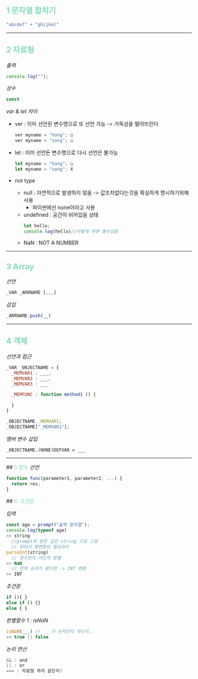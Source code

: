 ## <span style="color : #83dcb7;">1 문자열 합치기 </span>
```js
"abcdef" + "ghijkml"
```

---
## <span style="color : #83dcb7;">2 자료형 </span>
*출력*
```js
console.log("");
```

*상수*
```js
const
```

*var & let 차이*
* ver : 이미 선언된 변수명으로 또 선언 가능 -> 가독성을 떨어뜨린다
    ```js
    ver myname = "hong"; ○
    ver myname = "song"; ○
    ```

* let : 이미 선언돈 변수명으로 다시 선언은 불가능
    ```js
    let myname = "hong"; ○
    let myname = "song"; X
    ```

* not type
  * null : 자연적으로 발생하지 않움 -> 값조차없다는것을 확실하게 명시하기위해 사용 
    * 파이썬에선 none이라고 사용 
  * undefined : 공간이 비어있음 상태
    ```js
    let hello;
    console.log(hello)//이렇게 하면 볼수있음
    ``` 
  * NaN : NOT A NUMBER

---
## <span style="color : #83dcb7;"> 3 Array </span>
*선언*
``` js
_VAR _ARRNAME [,,,]
```
*삽입*
```js
_ARRNAME.push(__) 
```
---
## <span style="color : #83dcb7;"> 4 객체</span>
*선언과 접근*
```js
_VAR _OBJECTNAME = {
  _MEMVAR1 : ___,
  _MEMVAR2 : ___,
  _MEMVAR3 : ___

  _MEMFUNC : function method1 () {

  }
}

_OBJECTNAME._MEMVAR1;
_OBJECTNAME["_MEMVAR1"];
```
*멤버 변수 삽입*
```
_OBJECTNAME.(NONE)DEFVAR = ___
```

---
##<span style="color : #83dcb7;"> 5 함수</span>
*선언*
```js
function func(parameter1, parameter2, ...) {
  return res;
}
```

##<span style="color : #83dcb7;"> 6. 조건문 </span>

*입력*
```js
const age = prompt("출력 문자열"); 
console.log(typeof age) 
>> string
  //prompt로 받은 값은 string 으로 고정 
  // 따라서 형변환이 필요하다
parseInt(string)
  // 정수인지 아닌지 판별
>> NaN
  // 만약 숫자가 왔다면 -> INT 변환
>> INT
```

*조건문*
```js
if (){ }
else if () {}
else { }
```

*판별함수 1 : isNaN*

```js
isNaN(___) // ___가 숫자인지 아닌지..
>> true || false
```

*논리 연산*
```js
&& : and
|| : or
=== : 자료형 까지 같은지?
```